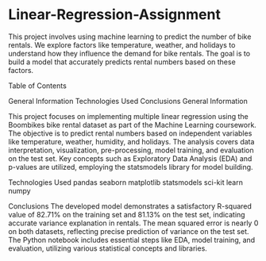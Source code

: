 # Linear-Regression-Assignment
This project involves using machine learning to predict the number of bike rentals. We explore factors like temperature, weather, and holidays to understand how they influence the demand for bike rentals. The goal is to build a model that accurately predicts rental numbers based on these factors. 

Table of Contents

General Information
Technologies Used
Conclusions
General Information

This project focuses on implementing multiple linear regression using the Boombikes bike rental dataset as part of the Machine Learning coursework. The objective is to predict rental numbers based on independent variables like temperature, weather, humidity, and holidays. The analysis covers data interpretation, visualization, pre-processing, model training, and evaluation on the test set. Key concepts such as Exploratory Data Analysis (EDA) and p-values are utilized, employing the statsmodels library for model building.

Technologies Used
pandas
seaborn
matplotlib
statsmodels
sci-kit learn
numpy

Conclusions
The developed model demonstrates a satisfactory R-squared value of 82.71% on the training set and 81.13% on the test set, indicating accurate variance explanation in rentals. The mean squared error is nearly 0 on both datasets, reflecting precise prediction of variance on the test set. The Python notebook includes essential steps like EDA, model training, and evaluation, utilizing various statistical concepts and libraries.
